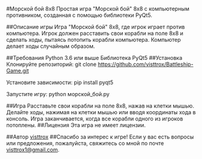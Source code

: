 #Морской бой 8x8
Простая игра "Морской бой" 8x8 с компьютерным противником, созданная с помощью библиотеки PyQt5.

##Описание игры
Игра "Морской бой" 8x8, где игрок играет против компьютера. Игрок должен расставить свои корабли на поле 8x8 и сделать ходы, пытаясь потопить корабли компьютера. Компьютер делает ходы случайным образом.
 
##Требования
Python 3.6 или выше
Библиотека PyQt5
##Установка
Клонируйте репозиторий:
git clone https://github.com/visttrox/Battleship-Game.git

Установите зависимости:
pip install pyqt5

Запустите игру:
python морской_бой.py

##Игра
Расставьте свои корабли на поле 8x8, нажав на клетки мышью.
Делайте ходы, нажимая на клетки мышью или вводя координаты хода в консоль.
Игра заканчивается, когда все корабли одного из игроков потоплены.
##Лицензия
Эта игра не имеет лицензии.

##Автор
[visttrox](https://github.com/visttrox)
##Спасибо за интерес к игре!
Если у вас есть вопросы или предложения, пожалуйста, свяжитесь со мной по почте visttrox1@gmail.com.
